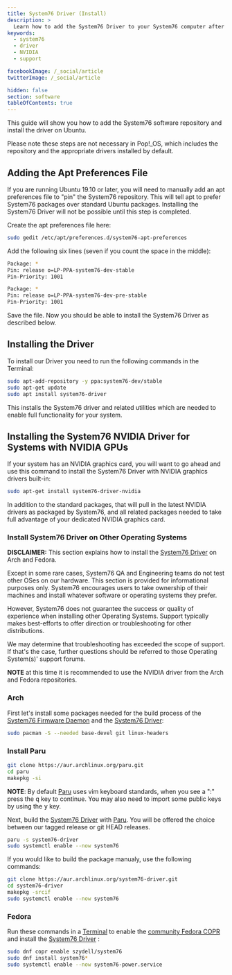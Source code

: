 ```yaml
---
title: System76 Driver (Install)
description: >
  Learn how to add the System76 Driver to your System76 computer after reinstalling Ubuntu
keywords:
  - system76
  - driver
  - NVIDIA
  - support

facebookImage: /_social/article
twitterImage: /_social/article

hidden: false
section: software
tableOfContents: true
---
```


This guide will show you how to add the System76 software repository and install the driver on Ubuntu.

Please note these steps are not necessary in Pop!\_OS, which includes the repository and the appropriate drivers installed by default.

## Adding the Apt Preferences File

If you are running Ubuntu 19.10 or later, you will need to manually add an apt preferences file to "pin" the System76 repository. This will tell apt to prefer System76 packages over standard Ubuntu packages. Installing the System76 Driver will not be possible until this step is completed.

Create the apt preferences file here:

```bash
sudo gedit /etc/apt/preferences.d/system76-apt-preferences
```

Add the following six lines (seven if you count the space in the middle):

```bash
Package: *
Pin: release o=LP-PPA-system76-dev-stable
Pin-Priority: 1001

Package: *
Pin: release o=LP-PPA-system76-dev-pre-stable
Pin-Priority: 1001
```

Save the file. Now you should be able to install the System76 Driver as described below.

## Installing the Driver

To install our Driver you need to run the following commands in the Terminal:

```bash
sudo apt-add-repository -y ppa:system76-dev/stable
sudo apt-get update
sudo apt install system76-driver
```

This installs the System76 driver and related utilities which are needed to enable full functionality for your system.

## Installing the System76 NVIDIA Driver for Systems with NVIDIA GPUs

If your system has an NVIDIA graphics card, you will want to go ahead and use this command to install the System76 Driver with NVIDIA graphics drivers built-in:

```bash
sudo apt-get install system76-driver-nvidia
```

In addition to the standard packages, that will pull in the latest NVIDIA drivers as packaged by System76, and all related packages needed to take full advantage of your dedicated NVIDIA graphics card.

### Install System76 Driver on Other Operating Systems

**DISCLAIMER:** This section explains how to install the <u>System76 Driver</u> on Arch and Fedora.

Except in some rare cases, System76 QA and Engineering teams do not test other OSes on our hardware. This section is provided for informational purposes only. System76 encourages users to take ownership of their machines and install whatever software or operating systems they prefer.

However, System76 does not guarantee the success or quality of experience when installing other Operating Systems.
Support typically makes best-efforts to offer direction or troubleshooting for other distributions.

We may determine that troubleshooting has exceeded the scope of support. If that's the case, further questions should be referred to those Operating System(s)' support forums.

**NOTE** at this time it is recommended to use the NVIDIA driver from the Arch and Fedora repositories.

### Arch

First let's install some packages needed for the build process of the <u>System76 Firmware Daemon</u> and the <u>System76 Driver</u>:

```bash
sudo pacman -S --needed base-devel git linux-headers
```

### Install Paru

```bash
git clone https://aur.archlinux.org/paru.git
cd paru
makepkg -si
```

**NOTE**: By default <u>Paru</u> uses vim keyboard standards, when you see a ":" press the <kbd>q</kbd> key to continue. You may also need to import some public keys by using the <kbd>y</kbd> key.

Next, build the <u>System76 Driver</u> with <u>Paru</u>. You will be offered the choice between our tagged release or git HEAD releases.

```bash
paru -s system76-driver
sudo systemctl enable --now system76
```

If you would like to build the package manualy, use the following commands:

```bash
git clone https://aur.archlinux.org/system76-driver.git
cd system76-driver
makepkg -srcif
sudo systemctl enable --now system76
```

### Fedora

Run these commands in a <u>Terminal</u> to enable the [community Fedora COPR](https://copr.fedorainfracloud.org/coprs/szydell/system76/) and install the <u>System76 Driver</u> :

```bash
sudo dnf copr enable szydell/system76
sudo dnf install system76*
sudo systemctl enable --now system76-power.service
```
